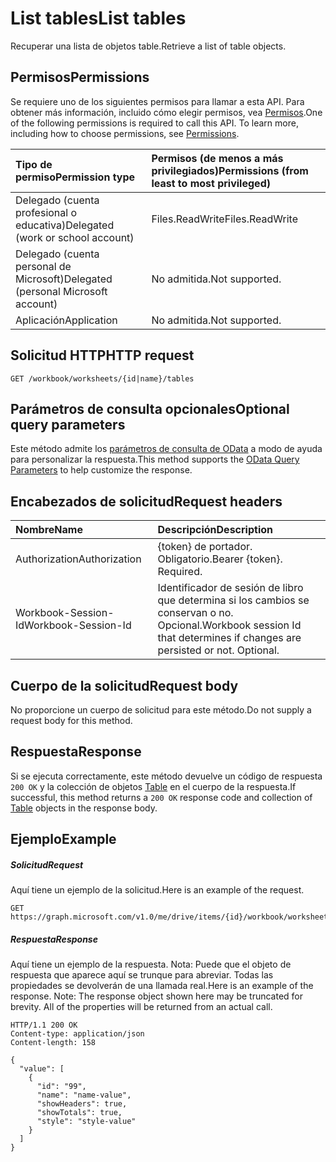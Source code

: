 # <a name="list-tables"></a><span data-ttu-id="5363c-101">List tables</span><span class="sxs-lookup"><span data-stu-id="5363c-101">List tables</span></span>

<span data-ttu-id="5363c-102">Recuperar una lista de objetos table.</span><span class="sxs-lookup"><span data-stu-id="5363c-102">Retrieve a list of table objects.</span></span>
## <a name="permissions"></a><span data-ttu-id="5363c-103">Permisos</span><span class="sxs-lookup"><span data-stu-id="5363c-103">Permissions</span></span>
<span data-ttu-id="5363c-p101">Se requiere uno de los siguientes permisos para llamar a esta API. Para obtener más información, incluido cómo elegir permisos, vea [Permisos](../../../concepts/permissions_reference.md).</span><span class="sxs-lookup"><span data-stu-id="5363c-p101">One of the following permissions is required to call this API. To learn more, including how to choose permissions, see [Permissions](../../../concepts/permissions_reference.md).</span></span>

|<span data-ttu-id="5363c-106">Tipo de permiso</span><span class="sxs-lookup"><span data-stu-id="5363c-106">Permission type</span></span>      | <span data-ttu-id="5363c-107">Permisos (de menos a más privilegiados)</span><span class="sxs-lookup"><span data-stu-id="5363c-107">Permissions (from least to most privileged)</span></span>              |
|:--------------------|:---------------------------------------------------------|
|<span data-ttu-id="5363c-108">Delegado (cuenta profesional o educativa)</span><span class="sxs-lookup"><span data-stu-id="5363c-108">Delegated (work or school account)</span></span> | <span data-ttu-id="5363c-109">Files.ReadWrite</span><span class="sxs-lookup"><span data-stu-id="5363c-109">Files.ReadWrite</span></span>    |
|<span data-ttu-id="5363c-110">Delegado (cuenta personal de Microsoft)</span><span class="sxs-lookup"><span data-stu-id="5363c-110">Delegated (personal Microsoft account)</span></span> | <span data-ttu-id="5363c-111">No admitida.</span><span class="sxs-lookup"><span data-stu-id="5363c-111">Not supported.</span></span>    |
|<span data-ttu-id="5363c-112">Aplicación</span><span class="sxs-lookup"><span data-stu-id="5363c-112">Application</span></span> | <span data-ttu-id="5363c-113">No admitida.</span><span class="sxs-lookup"><span data-stu-id="5363c-113">Not supported.</span></span> |

## <a name="http-request"></a><span data-ttu-id="5363c-114">Solicitud HTTP</span><span class="sxs-lookup"><span data-stu-id="5363c-114">HTTP request</span></span>
<!-- { "blockType": "ignored" } -->
```http
GET /workbook/worksheets/{id|name}/tables
```
## <a name="optional-query-parameters"></a><span data-ttu-id="5363c-115">Parámetros de consulta opcionales</span><span class="sxs-lookup"><span data-stu-id="5363c-115">Optional query parameters</span></span>
<span data-ttu-id="5363c-116">Este método admite los [parámetros de consulta de OData](http://developer.microsoft.com/en-us/graph/docs/overview/query_parameters) a modo de ayuda para personalizar la respuesta.</span><span class="sxs-lookup"><span data-stu-id="5363c-116">This method supports the [OData Query Parameters](http://developer.microsoft.com/en-us/graph/docs/overview/query_parameters) to help customize the response.</span></span>

## <a name="request-headers"></a><span data-ttu-id="5363c-117">Encabezados de solicitud</span><span class="sxs-lookup"><span data-stu-id="5363c-117">Request headers</span></span>
| <span data-ttu-id="5363c-118">Nombre</span><span class="sxs-lookup"><span data-stu-id="5363c-118">Name</span></span>      |<span data-ttu-id="5363c-119">Descripción</span><span class="sxs-lookup"><span data-stu-id="5363c-119">Description</span></span>|
|:----------|:----------|
| <span data-ttu-id="5363c-120">Authorization</span><span class="sxs-lookup"><span data-stu-id="5363c-120">Authorization</span></span>  | <span data-ttu-id="5363c-p102">{token} de portador. Obligatorio.</span><span class="sxs-lookup"><span data-stu-id="5363c-p102">Bearer {token}. Required.</span></span> |
| <span data-ttu-id="5363c-123">Workbook-Session-Id</span><span class="sxs-lookup"><span data-stu-id="5363c-123">Workbook-Session-Id</span></span>  | <span data-ttu-id="5363c-p103">Identificador de sesión de libro que determina si los cambios se conservan o no. Opcional.</span><span class="sxs-lookup"><span data-stu-id="5363c-p103">Workbook session Id that determines if changes are persisted or not. Optional.</span></span>|

## <a name="request-body"></a><span data-ttu-id="5363c-126">Cuerpo de la solicitud</span><span class="sxs-lookup"><span data-stu-id="5363c-126">Request body</span></span>
<span data-ttu-id="5363c-127">No proporcione un cuerpo de solicitud para este método.</span><span class="sxs-lookup"><span data-stu-id="5363c-127">Do not supply a request body for this method.</span></span>

## <a name="response"></a><span data-ttu-id="5363c-128">Respuesta</span><span class="sxs-lookup"><span data-stu-id="5363c-128">Response</span></span>

<span data-ttu-id="5363c-129">Si se ejecuta correctamente, este método devuelve un código de respuesta `200 OK` y la colección de objetos [Table](../resources/table.md) en el cuerpo de la respuesta.</span><span class="sxs-lookup"><span data-stu-id="5363c-129">If successful, this method returns a `200 OK` response code and collection of [Table](../resources/table.md) objects in the response body.</span></span>
## <a name="example"></a><span data-ttu-id="5363c-130">Ejemplo</span><span class="sxs-lookup"><span data-stu-id="5363c-130">Example</span></span>
##### <a name="request"></a><span data-ttu-id="5363c-131">Solicitud</span><span class="sxs-lookup"><span data-stu-id="5363c-131">Request</span></span>
<span data-ttu-id="5363c-132">Aquí tiene un ejemplo de la solicitud.</span><span class="sxs-lookup"><span data-stu-id="5363c-132">Here is an example of the request.</span></span>
<!-- {
  "blockType": "request",
  "name": "get_tables"
}-->
```http
GET https://graph.microsoft.com/v1.0/me/drive/items/{id}/workbook/worksheets/{id|name}/tables
```
##### <a name="response"></a><span data-ttu-id="5363c-133">Respuesta</span><span class="sxs-lookup"><span data-stu-id="5363c-133">Response</span></span>
<span data-ttu-id="5363c-p104">Aquí tiene un ejemplo de la respuesta. Nota: Puede que el objeto de respuesta que aparece aquí se trunque para abreviar. Todas las propiedades se devolverán de una llamada real.</span><span class="sxs-lookup"><span data-stu-id="5363c-p104">Here is an example of the response. Note: The response object shown here may be truncated for brevity. All of the properties will be returned from an actual call.</span></span>
<!-- {
  "blockType": "response",
  "truncated": true,
  "@odata.type": "microsoft.graph.table",
  "isCollection": true
} -->
```http
HTTP/1.1 200 OK
Content-type: application/json
Content-length: 158

{
  "value": [
    {
      "id": "99",
      "name": "name-value",
      "showHeaders": true,
      "showTotals": true,
      "style": "style-value"
    }
  ]
}
```

<!-- uuid: 8fcb5dbc-d5aa-4681-8e31-b001d5168d79
2015-10-25 14:57:30 UTC -->
<!-- {
  "type": "#page.annotation",
  "description": "List tables",
  "keywords": "",
  "section": "documentation",
  "tocPath": ""
}-->
